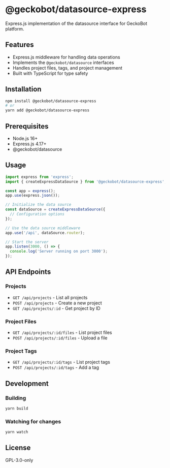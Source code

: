 # @geckobot/datasource-express

Express.js implementation of the datasource interface for GeckoBot platform.

## Features

- Express.js middleware for handling data operations
- Implements the `@geckobot/datasource` interfaces
- Handles project files, tags, and project management
- Built with TypeScript for type safety

## Installation

```bash
npm install @geckobot/datasource-express
# or
yarn add @geckobot/datasource-express
```

## Prerequisites

- Node.js 16+
- Express.js 4.17+
- @geckobot/datasource

## Usage

```typescript
import express from 'express';
import { createExpressDataSource } from '@geckobot/datasource-express';

const app = express();
app.use(express.json());

// Initialize the data source
const dataSource = createExpressDataSource({
  // Configuration options
});

// Use the data source middleware
app.use('/api', dataSource.router);

// Start the server
app.listen(3000, () => {
  console.log('Server running on port 3000');
});
```

## API Endpoints

### Projects
- `GET /api/projects` - List all projects
- `POST /api/projects` - Create a new project
- `GET /api/projects/:id` - Get project by ID

### Project Files
- `GET /api/projects/:id/files` - List project files
- `POST /api/projects/:id/files` - Upload a file

### Project Tags
- `GET /api/projects/:id/tags` - List project tags
- `POST /api/projects/:id/tags` - Add a tag

## Development

### Building

```bash
yarn build
```

### Watching for changes

```bash
yarn watch
```

## License

GPL-3.0-only

